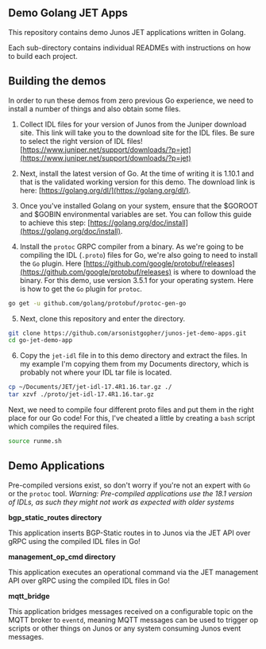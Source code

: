 ## Demo Golang JET Apps

This repository contains demo Junos JET applications written in Golang.

Each sub-directory contains individual READMEs with instructions on how to build each project.

## Building the demos

In order to run these demos from zero previous Go experience, we need to install a number of things and also obtain some files.

1. Collect IDL files for your version of Junos from the Juniper download site. This link will take you to the download site for the IDL files. Be sure to select the right version of IDL files! [https://www.juniper.net/support/downloads/?p=jet](https://www.juniper.net/support/downloads/?p=jet)

2. Next, install the latest version of Go. At the time of writing it is 1.10.1 and that is the validated working version for this demo. The download link is here: [https://golang.org/dl/](https://golang.org/dl/).

3. Once you've installed Golang on your system, ensure that the $GOROOT and $GOBIN environmental variables are set. You can follow this guide to achieve this step: [https://golang.org/doc/install](https://golang.org/doc/install).

4. Install the `protoc` GRPC compiler from a binary. As we're going to be compiling the IDL (`.proto`) files for Go, we're also going to need to install the `Go` plugin. Here [https://github.com/google/protobuf/releases](https://github.com/google/protobuf/releases) is where to download the binary. For this demo, use version 3.5.1 for your operating system. Here is how to get the `Go` plugin for `protoc`.

```bash
go get -u github.com/golang/protobuf/protoc-gen-go
```

5. Next, clone this repository and enter the directory.

```bash
git clone https://github.com/arsonistgopher/junos-jet-demo-apps.git
cd go-jet-demo-app
```

6. Copy the `jet-idl` file in to this demo directory and extract the files. In my example I'm copying them from my Documents directory, which is probably not where your IDL tar file is located.

```bash
cp ~/Documents/JET/jet-idl-17.4R1.16.tar.gz ./
tar xzvf ./proto/jet-idl-17.4R1.16.tar.gz
```

Next, we need to compile four different proto files and put them in the right place for our Go code! For this, I've cheated a little by creating a `bash` script which compiles the required files.

```bash
source runme.sh
```

## Demo Applications

Pre-compiled versions exist, so don't worry if you're not an expert with `Go` or the `protoc` tool.
*Warning: Pre-compiled applications use the 18.1 version of IDLs, as such they might not work as expected with older systems*

__bgp_static_routes directory__

This application inserts BGP-Static routes in to Junos via the JET API over gRPC using the compiled IDL files in Go! 


__management_op_cmd directory__

This application executes an operational command via the JET management API over gRPC using the compiled IDL files in Go!

__mqtt_bridge__

This application bridges messages received on a configurable topic on the MQTT broker to `eventd`, meaning MQTT messages can be used to trigger op scripts or other things on Junos or any system consuming Junos event messages.
